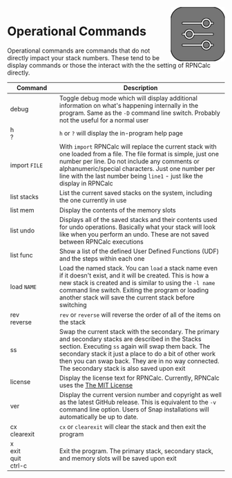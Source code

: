 <img align="right" width="125" src="../Images/OperationalCmds.png">

# Operational Commands

Operational commands are commands that do not directly impact your stack numbers. These tend to be display commands or those the interact with the the setting of RPNCalc directly.

|<div style="width:100px">Command</div>|Description  |
|-------|-------------|
|debug|Toggle debug mode which will display additional information on what's happening internally in the program.  Same as the `-D` command line switch.  Probably not the useful for a normal user|
|h <br> ?|`h` or `?` will display the in-program help page|
|import `FILE`|With `import` RPNCalc will replace the current stack with one loaded from a file.  The file format is simple, just one number per line.  Do not include any comments or alphanumeric/special characters.  Just one number per line with the last number being `line1` - just like the display in RPNCalc|
|list stacks|List the current saved stacks on the system, including the one currently in use|
|list mem|Display the contents of the memory slots|
|list undo|Displays all of the saved stacks and their contents used for undo operations.  Basically what your stack will look like when you perform an undo.  These are not saved between RPNCalc executions|
|list func|Show a list of the defined User Defined Functions (UDF) and the steps within each one|
|load `NAME`|Load the named stack.  You can `load` a stack name even if it doesn't exist, and it will be created. This is how a new stack is created and is similar to using the `-l name` command line switch. Exiting the program or loading another stack will save the current stack before switching|
|rev<br>reverse| `rev` or `reverse` will reverse the order of all of the items on the stack|
|ss|Swap the current stack with the secondary. The primary and secondary stacks are described in the Stacks section.  Executing `ss` again will swap them back.  The secondary stack it just a place to do a bit of other work then you can swap back.  They are in no way connected.  The secondary stack is also saved upon exit|
|license| Display the license text for RPNCalc.  Currently, RPNCalc uses the [The MIT License](https://opensource.org/licenses/MIT)
|ver| Display the current version number and copyright as well as the latest GitHub release.  This is equivalent to the `-v` command line option.  Users of Snap installations will automatically be up to date.|
|cx<br>clearexit|`cx` or `clearexit` will clear the stack and then exit the program|
|x<br>exit<br>quit<br>ctrl-c|Exit the program.  The primary stack, secondary stack, and memory slots will be saved upon exit|